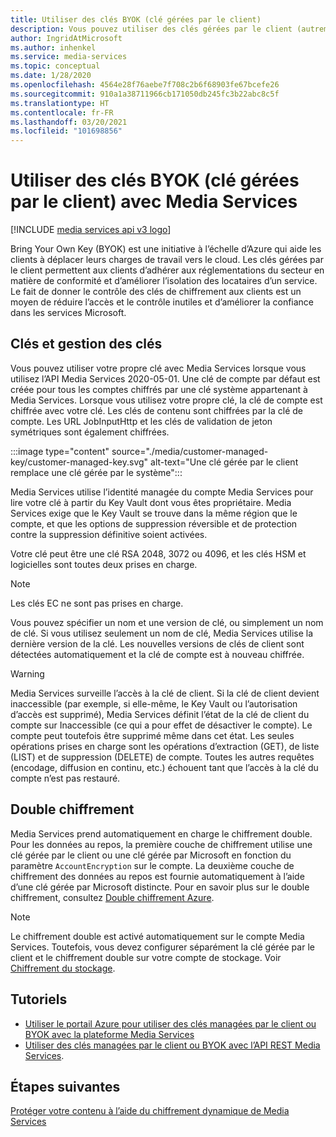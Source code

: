 ```yaml
---
title: Utiliser des clés BYOK (clé gérées par le client)
description: Vous pouvez utiliser des clés gérées par le client (autrement dit apporter votre propre clé) avec Media Services.
author: IngridAtMicrosoft
ms.author: inhenkel
ms.service: media-services
ms.topic: conceptual
ms.date: 1/28/2020
ms.openlocfilehash: 4564e28f76aebe7f708c2b6f68903fe67bcefe26
ms.sourcegitcommit: 910a1a38711966cb171050db245fc3b22abc8c5f
ms.translationtype: HT
ms.contentlocale: fr-FR
ms.lasthandoff: 03/20/2021
ms.locfileid: "101698856"
---
```

# <a name="bring-your-own-key-customer-managed-keys-with-media-services"></a>Utiliser des clés BYOK (clé gérées par le client) avec Media Services

[!INCLUDE [media services api v3 logo](./includes/v3-hr.md)]

Bring Your Own Key (BYOK) est une initiative à l’échelle d’Azure qui aide les clients à déplacer leurs charges de travail vers le cloud. Les clés gérées par le client permettent aux clients d’adhérer aux réglementations du secteur en matière de conformité et d’améliorer l’isolation des locataires d’un service. Le fait de donner le contrôle des clés de chiffrement aux clients est un moyen de réduire l’accès et le contrôle inutiles et d’améliorer la confiance dans les services Microsoft.

## <a name="keys-and-key-management"></a>Clés et gestion des clés

Vous pouvez utiliser votre propre clé avec Media Services lorsque vous utilisez l’API Media Services 2020-05-01. Une clé de compte par défaut est créée pour tous les comptes chiffrés par une clé système appartenant à Media Services. Lorsque vous utilisez votre propre clé, la clé de compte est chiffrée avec votre clé. Les clés de contenu sont chiffrées par la clé de compte. Les URL JobInputHttp et les clés de validation de jeton symétriques sont également chiffrées.

:::image type="content" source="./media/customer-managed-key/customer-managed-key.svg" alt-text="Une clé gérée par le client remplace une clé gérée par le système":::

Media Services utilise l’identité managée du compte Media Services pour lire votre clé à partir du Key Vault dont vous êtes propriétaire. Media Services exige que le Key Vault se trouve dans la même région que le compte, et que les options de suppression réversible et de protection contre la suppression définitive soient activées.

Votre clé peut être une clé RSA 2048, 3072 ou 4096, et les clés HSM et logicielles sont toutes deux prises en charge.

> [!NOTE]
> Les clés EC ne sont pas prises en charge.

Vous pouvez spécifier un nom et une version de clé, ou simplement un nom de clé. Si vous utilisez seulement un nom de clé, Media Services utilise la dernière version de la clé. Les nouvelles versions de clés de client sont détectées automatiquement et la clé de compte est à nouveau chiffrée.

> [!WARNING]
> Media Services surveille l’accès à la clé de client. Si la clé de client devient inaccessible (par exemple, si elle-même, le Key Vault ou l’autorisation d’accès est supprimé), Media Services définit l’état de la clé de client du compte sur Inaccessible (ce qui a pour effet de désactiver le compte). Le compte peut toutefois être supprimé même dans cet état. Les seules opérations prises en charge sont les opérations d’extraction (GET), de liste (LIST) et de suppression (DELETE) de compte. Toutes les autres requêtes (encodage, diffusion en continu, etc.) échouent tant que l’accès à la clé du compte n’est pas restauré.

## <a name="double-encryption"></a>Double chiffrement

Media Services prend automatiquement en charge le chiffrement double. Pour les données au repos, la première couche de chiffrement utilise une clé gérée par le client ou une clé gérée par Microsoft en fonction du paramètre `AccountEncryption` sur le compte.  La deuxième couche de chiffrement des données au repos est fournie automatiquement à l’aide d’une clé gérée par Microsoft distincte. Pour en savoir plus sur le double chiffrement, consultez [Double chiffrement Azure](../../security/fundamentals/double-encryption.md).

> [!NOTE]
> Le chiffrement double est activé automatiquement sur le compte Media Services. Toutefois, vous devez configurer séparément la clé gérée par le client et le chiffrement double sur votre compte de stockage. Voir [Chiffrement du stockage](../../storage/common/storage-service-encryption.md).

## <a name="tutorials"></a>Tutoriels

- [Utiliser le portail Azure pour utiliser des clés managées par le client ou BYOK avec la plateforme Media Services](tutorial-byok-portal.md)
- [Utiliser des clés managées par le client ou BYOK avec l’API REST Media Services](tutorial-byok-postman.md).

## <a name="next-steps"></a>Étapes suivantes

[Protéger votre contenu à l’aide du chiffrement dynamique de Media Services](content-protection-overview.md)